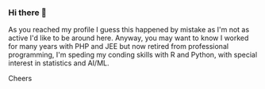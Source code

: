 ### Hi there 👋

As you reached my profile I guess this happened by mistake as I'm not as active I'd like to be around here.
Anyway, you may want to know I worked for many years with PHP and JEE but now retired from professional programming, I'm speding my conding skills with R and Python, with special interest in statistics and AI/ML.

Cheers

<!--
**fabianosilva/fabianosilva** is a ✨ _special_ ✨ repository because its `README.md` (this file) appears on your GitHub profile.

Here are some ideas to get you started:

- 🔭 I’m currently working on ...
- 🌱 I’m currently learning ...
- 👯 I’m looking to collaborate on ...
- 🤔 I’m looking for help with ...
- 💬 Ask me about ...
- 📫 How to reach me: ...
- 😄 Pronouns: ...
- ⚡ Fun fact: ...
-->
